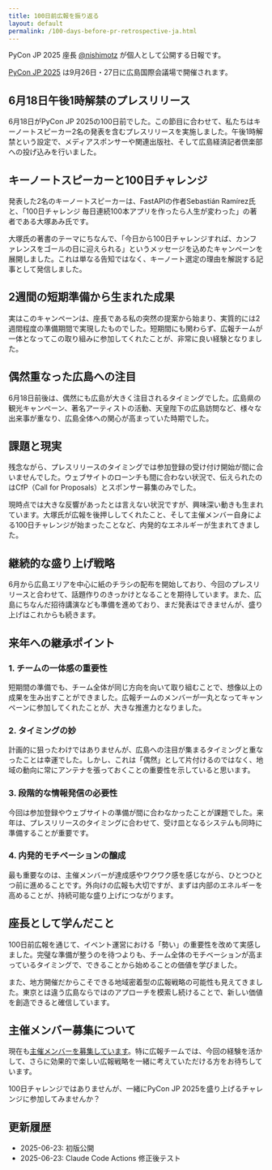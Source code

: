 ```yaml
---
title: 100日前広報を振り返る
layout: default
permalink: /100-days-before-pr-retrospective-ja.html
---
```


PyCon JP 2025 座長 [@nishimotz](https://d.nishimotz.com/aboutme) が個人として公開する日報です。

[PyCon JP 2025](https://2025.pycon.jp/) は9月26日・27日に広島国際会議場で開催されます。

## 6月18日午後1時解禁のプレスリリース

6月18日がPyCon JP 2025の100日前でした。この節目に合わせて、私たちはキーノートスピーカー2名の発表を含むプレスリリースを実施しました。午後1時解禁という設定で、メディアスポンサーや関連出版社、そして広島経済記者倶楽部への投げ込みを行いました。

## キーノートスピーカーと100日チャレンジ

発表した2名のキーノートスピーカーは、FastAPIの作者Sebastián Ramírez氏と、「100日チャレンジ 毎日連続100本アプリを作ったら人生が変わった」の著者である大塚あみ氏です。

大塚氏の著書のテーマにちなんで、「今日から100日チャレンジすれば、カンファレンスをゴールの日に迎えられる」というメッセージを込めたキャンペーンを展開しました。これは単なる告知ではなく、キーノート選定の理由を解説する記事として発信しました。

## 2週間の短期準備から生まれた成果

実はこのキャンペーンは、座長である私の突然の提案から始まり、実質的には2週間程度の準備期間で実現したものでした。短期間にも関わらず、広報チームが一体となってこの取り組みに参加してくれたことが、非常に良い経験となりました。

## 偶然重なった広島への注目

6月18日前後は、偶然にも広島が大きく注目されるタイミングでした。広島県の観光キャンペーン、著名アーティストの活動、天皇陛下の広島訪問など、様々な出来事が重なり、広島全体への関心が高まっていた時期でした。

## 課題と現実

残念ながら、プレスリリースのタイミングでは参加登録の受け付け開始が間に合いませんでした。ウェブサイトのローンチも間に合わない状況で、伝えられたのはCfP（Call for Proposals）とスポンサー募集のみでした。

現時点では大きな反響があったとは言えない状況ですが、興味深い動きも生まれています。大塚氏が広報を後押ししてくれたこと、そして主催メンバー自身による100日チャレンジが始まったことなど、内発的なエネルギーが生まれてきました。

## 継続的な盛り上げ戦略

6月から広島エリアを中心に紙のチラシの配布を開始しており、今回のプレスリリースと合わせて、話題作りのきっかけとなることを期待しています。また、広島にちなんだ招待講演なども準備を進めており、まだ発表はできませんが、盛り上げはこれからも続きます。

## 来年への継承ポイント

### 1. チームの一体感の重要性
短期間の準備でも、チーム全体が同じ方向を向いて取り組むことで、想像以上の成果を生み出すことができました。広報チームのメンバーが一丸となってキャンペーンに参加してくれたことが、大きな推進力となりました。

### 2. タイミングの妙
計画的に狙ったわけではありませんが、広島への注目が集まるタイミングと重なったことは幸運でした。しかし、これは「偶然」として片付けるのではなく、地域の動向に常にアンテナを張っておくことの重要性を示していると思います。

### 3. 段階的な情報発信の必要性
今回は参加登録やウェブサイトの準備が間に合わなかったことが課題でした。来年は、プレスリリースのタイミングに合わせて、受け皿となるシステムも同時に準備することが重要です。

### 4. 内発的モチベーションの醸成
最も重要なのは、主催メンバーが達成感やワクワク感を感じながら、ひとつひとつ前に進めることです。外向けの広報も大切ですが、まずは内部のエネルギーを高めることが、持続可能な盛り上げにつながります。

## 座長として学んだこと

100日前広報を通じて、イベント運営における「勢い」の重要性を改めて実感しました。完璧な準備が整うのを待つよりも、チーム全体のモチベーションが高まっているタイミングで、できることから始めることの価値を学びました。

また、地方開催だからこそできる地域密着型の広報戦略の可能性も見えてきました。東京とは違う広島ならではのアプローチを模索し続けることで、新しい価値を創造できると確信しています。

## 主催メンバー募集について

現在も[主催メンバーを募集しています](https://forms.gle/7irqYKhZVj7AY7LfA)。特に広報チームでは、今回の経験を活かして、さらに効果的で楽しい広報戦略を一緒に考えていただける方をお待ちしています。

100日チャレンジではありませんが、一緒にPyCon JP 2025を盛り上げるチャレンジに参加してみませんか？

## 更新履歴
- 2025-06-23: 初版公開
- 2025-06-23: Claude Code Actions 修正後テスト